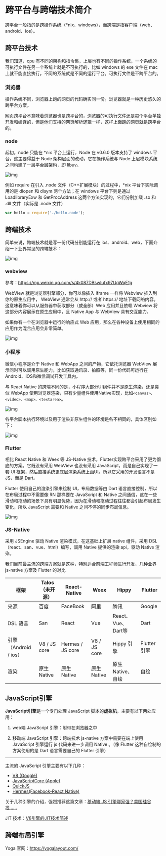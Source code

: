 # 跨平台与跨端技术简介

跨平台一般指的是跨操作系统（*nix、windows），而跨端是指客户端（web、android、ios）。

## 跨平台技术

我们知道，cpu 有不同的架构和指令集，上层也有不同的操作系统，一个系统的可执行文件在另一个系统上就是不可执行的，比如 windows 的 exe 文件在 mac 上就不能直接执行。不同的系统就是不同的运行平台。可执行文件是不跨平台的。

### 浏览器

操作系统不同，浏览器上跑的网页的代码确实同一份。浏览器就是一种历史悠久的跨平台方案。

网页跨平台不意味着浏览器也是跨平台的，浏览器的可执行文件还是每个平台单独开发和编译的，但是他们支持的网页解析逻辑一样，这样上面跑的网页就是跨平台的。

### node

起初，node 只能在 *nix 平台上运行，Node 在 v0.6.0 版本支持了 windows 平台，这主要得益于 Node 架构层面的改动，它在操作系统与 Node 上层模块系统之间构建了一层平台层架构，即 libuv。

![img](./imgs/node.png)

例如 require 在引入 .node 文件（C++扩展模块）的过程中，*nix 平台下实际调用的是 dlopen 和 dlsym 两个方法；在 windows 平台下则是通过 LoadlibraryExw 和 GetProcAddress 这两个方法实现的，它们分别加载 .so 和 .dll 文件（实际是 .node 文件）

```js
var hello = require('./hello.node');
```

## 跨端技术

简单来说，跨端技术就是写一份代码分别能运行在 ios、android、web，下面介绍一下业界常见的跨端技术：

![img](./imgs/cross.png)

### webview

参考：https://mp.weixin.qq.com/s/4k087DBswlufx97UpWqE1g

WebView 就是浏览器引擎部分，你可以像插入 iframe 一样将 Webview 插入到你的原生应用中， WebView 通常会从 http:// 或者 https:// 地址下载网络内容。这意味着你可以从服务器中获取部分（或全部）Web 应用并且依赖 Webview 将这部分内容展示在原生应用中，且 Native App 与 WebView 具有交互能力。

如果你有一个在浏览器中运行的响应式 Web 应用，那么在各种设备上使用相同的应用作为混合应用会非常简单。

![img](./imgs/webview.png)

### 小程序

微信小程序是介于 Native 和 WebApp 之间的产物，它依托浏览器 WebView 展示同时可以调用原生能力，比如获取通讯录、拍照等，同一份代码可运行在Android、iOS和微信调试开发工具内。

与 React Native 的跨端不同的是，小程序大部分UI组件并不是原生渲染，还是类似 WebApp 使用浏览器渲染，只有少量组件使用Native实现，比如`<canvas>、<video>、<map>、<textarea>`。

![img](./imgs/mini.png)

各平台脚本执行环境以及用于渲染非原生组件的环境是各不相同的，具体区别如下：

![img](./imgs/env.png)

### Flutter

相比 React Native 和 Weex 等 JS-Native 技术，Flutter实现跨平台采用了更为彻底的方案。它既没有采用 WebView 也没有采用 JavaScript，而是自己实现了一套 UI 框架，然后直接系统更底层渲染系统上画UI。所以它采用的开发语言不是JS，而是 Dart。

Flutter 使用自己的渲染引擎来绘制 UI，布局数据等由 Dart 语言直接控制，所以在布局过程中不需要像 RN 那样要在 JavaScript 和 Native 之间通信，这在一些滑动和拖动的场景下具有明显优势，因为在滑动和拖动过程往往都会引起布局发生变化，所以 JavaScript 需要和 Native 之间不停的同步布局信息。

![img](./imgs/flutter.png)

### JS-Native

采用 JSEngine 驱动 Native 渲染模式，在这基础上扩展 native 组件，采用 DSL （react、san、vue、html）编写，调用 Native 提供的渲染 api，驱动 Native 渲染。

我们目前最主流的跨端方案就是这种，特别适合前端工程师进行开发，几种业界 js-native 方案及 Flutter 的对比

| 框架                  | Talos（未开源） | React-Native     | Weex         | Hippy              | Flutter      |
| --------------------- | --------------- | ---------------- | ------------ | ------------------ | ------------ |
| 来源                  | 百度            | FaceBook         | 阿里         | 腾讯               | Google       |
| DSL 语言              | San             | React            | Vue          | React、Vue、Dart等 | Dart         |
| 引擎（Android / ios） | V8 / JS core    | Hermes / JS core | V8 / JS core | Hippy 引擎         | Flutter 引擎 |
| 渲染                  | 原生 Native     | 原生 Native      | 原生 Native  | 原生 Native、自绘  | 自绘         |

## JavaScript引擎

**JavaScript引擎**是一个专门处理 JavaScript 脚本的**虚拟机**，主要有以下两处应用：

1. web端 JavaScript 引擎：附带在浏览器之中

2. 移动端 JavaScript 引擎：跨端技术 js-native 方案中需要在端上使用 JavaScript 引擎运行 js 代码来进一步调用 Native 。（像 Flutter 这种自绘制的方案使用的是 Dart 语言需要自己的 Flutter 引擎）

****

主流的 JavaScript 引擎主要有以下几种：

- [V8 (Google)](https://link.segmentfault.com/?enc=yrkdt9SUP28juw%2FcqXbaew%3D%3D.%2BkekgJN1o0KF6xcJE5xc%2FQ%3D%3D)
- [JavaScriptCore (Apple)](https://link.segmentfault.com/?enc=3%2FJEmJ%2Bqf1vXvfuC2YUAcw%3D%3D.C7mZA9ISRBHwZHN8oWK6%2Fg0Z%2F3a83z23LzsviKeq4Ytd0thBeTEX6Noj6buayyL9WTCvWQ%2F5dmrPkpGVDJX1Gw%3D%3D)
- [QuickJS](https://link.segmentfault.com/?enc=BCiWpPZ7jte44a%2FurHn4sA%3D%3D.6IgCxYlOjDxPn2bSvHlmC32f3qOPekIKEaJOoCTRcgO2tstuViBDMxiaAdcwyZkc)
- [Hermes(Facebook-React Native)](https://link.segmentfault.com/?enc=Y4NO2fTXmvpqDSfuesAxIQ%3D%3D.%2Bknvl26j5IcAxlhiTMZKXILm15mPnBa4UJsaBrXSyF7roC9gmeQVBUW9mQg0n%2FL5)

关于几种引擎的介绍，强烈推荐这篇文章：[移动端 JS 引擎哪家强？美国硅谷找......](https://mp.weixin.qq.com/s/2cxe1L9_vyB8oNg2jr2rkg)

JIT 技术：[V8引擎的JIT技术简述](https://blog.csdn.net/u012563346/article/details/105810724)

## 跨端布局引擎

Yoga 官网：https://yogalayout.com/

